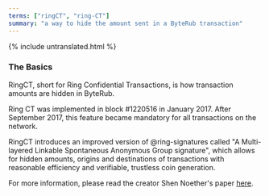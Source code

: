```yaml
---
terms: ["ringCT", "ring-CT"]
summary: "a way to hide the amount sent in a ByteRub transaction"
---
```


{% include untranslated.html %}
### The Basics
RingCT, short for Ring Confidential Transactions, is how transaction amounts are hidden in ByteRub.

Ring CT was implemented in block #1220516 in January 2017.  After September 2017, this feature became mandatory for all transactions on the network.

RingCT introduces an improved version of @ring-signatures called "A Multi-layered Linkable Spontaneous Anonymous Group signature", which allows for hidden amounts, origins and destinations of transactions with reasonable efficiency and verifiable, trustless coin generation.

For more information, please read the creator Shen Noether's paper [here](https://eprint.iacr.org/2015/1098).

